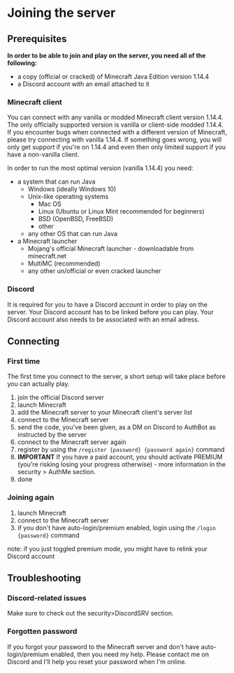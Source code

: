 # Joining the server

## Prerequisites

**In order to be able to join and play on the server, you need all of the following:**

- a copy (official or cracked) of Minecraft Java Edition version 1.14.4
- a Discord account with an email attached to it

### Minecraft client

You can connect with any vanilla or modded Minecraft client version 1.14.4. The only officially supported version is vanilla or client-side modded 1.14.4. If you encounter bugs when connected with a different version of Minecraft, please try connecting with vanilla 1.14.4. If something goes wrong, you will only get support if you're on 1.14.4 and even then only limited support if you have a non-vanilla client.

In order to run the most optimal version (vanilla 1.14.4) you need:

- a system that can run Java
    - Windows (ideally Windows 10)
    - Unix-like operating systems
        - Mac OS
        - Linux (Ubuntu or Linux Mint recommended for beginners)
        - BSD (OpenBSD, FreeBSD)
        - other
    - any other OS that can run Java
- a Minecraft launcher
    - Mojang's official Minecraft launcher - downloadable from minecraft.net
    - MultiMC (recommended)
    - any other un/official or even cracked launcher

### Discord

It is required for you to have a Discord account in order to play on the server. Your Discord account has to be linked before you can play. Your Discord account also needs to be associated with an email adress.

## Connecting

### First time

The first time you connect to the server, a short setup will take place before you can actually play.

1. join the official Discord server
2. launch Minecraft
3. add the Minecraft server to your Minecraft client's server list
4. connect to the Minecraft server
5. send the code, you've been given, as a DM on Discord to AuthBot as instructed by the server
6. connect to the Minecraft server again
7. register by using the ``/register {password} {password again}`` command
8. **IMPORTANT** If you have a paid account, you should activate PREMIUM (you're risking losing your progress otherwise) - more information in the security > AuthMe section.
9. done

### Joining again

1. launch Minecraft
2. connect to the Minecraft server
3. if you don't have auto-login/premium enabled, login using the ``/login {password}`` command

note: if you just toggled premium mode, you might have to relink your Discord account

## Troubleshooting

### Discord-related issues

Make sure to check out the security>DiscordSRV section.

### Forgotten password

If you forgot your password to the Minecraft server and don't have auto-login/premium enabled, then you need my help. Please contact me on Discord and I'll help you reset your password when I'm online.
